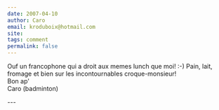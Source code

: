 ```yaml
---
date: 2007-04-10
author: Caro
email: kroduboix@hotmail.com
site: 
tags: comment
permalink: false
---
```


<p>Ouf un francophone qui a droit aux memes lunch que moi! :-)  Pain, lait, fromage et bien sur les incontournables croque-monsieur!<br />
Bon ap'<br />
Caro (badminton)</p>
---